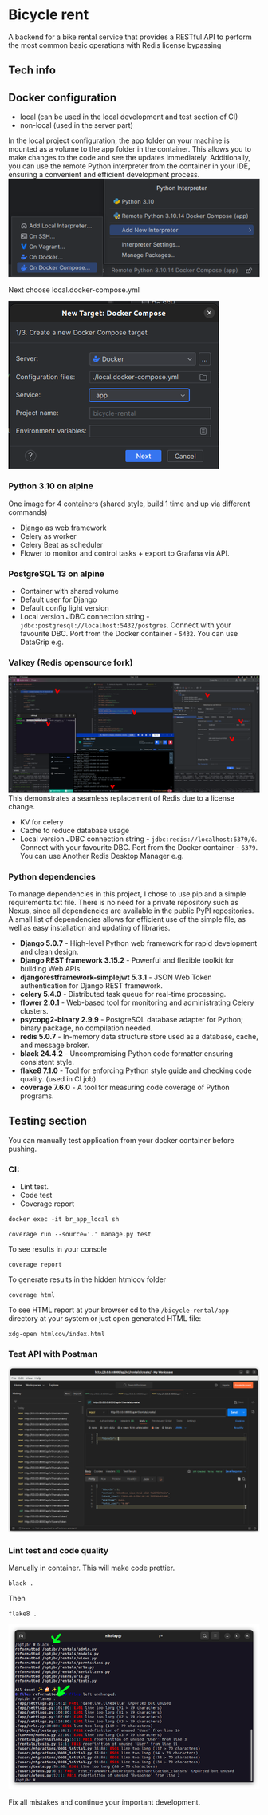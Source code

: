 # Bicycle rent

A backend for a bike rental service that provides a RESTful API to perform the most common basic operations with Redis
license bypassing

## Tech info

## Docker configuration

- local (can be used in the local development and test section of CI)
- non-local (used in the server part)

In the local project configuration, the app folder on your machine is mounted as a volume to the app folder in the
container.
This allows you to make changes to the code and see the updates immediately.
Additionally, you can use the remote Python interpreter from the container in your IDE, ensuring a convenient and
efficient development process.
![interpreter1](docs/interpreter1.png)

Next choose local.docker-compose.yml

![interpreter2](docs/interpreter2.png)

### Python 3.10 on alpine

One image for 4 containers (shared style, build 1 time and up via different commands)

- Django as web framework
- Celery as worker
- Celery Beat as scheduler
- Flower to monitor and control tasks + export to Grafana via API.

### PostgreSQL 13 on alpine

- Container with shared volume
- Default user for Django
- Default config light version
- Local version JDBC connection string - `jdbc:postgresql://localhost:5432/postgres`. Connect with your favourite DBC.
  Port from the Docker container - `5432`. You can use DataGrip e.g.

### Valkey (Redis opensource fork)

![valkey test](docs/valkey.png)
This demonstrates a seamless replacement of Redis due to a license change.

- KV for celery
- Cache to reduce database usage
- Local version JDBC connection string - `jdbc:redis://localhost:6379/0`. Connect with your favourite DBC. Port from the
  Docker container - `6379`. You can use Another Redis Desktop Manager e.g.

### Python dependencies

To manage dependencies in this project, I chose to use pip and a simple requirements.txt file.
There is no need for a private repository such as Nexus, since all dependencies are available in the public PyPI
repositories.
A small list of dependencies allows for efficient use of the simple file, as well as easy installation and updating of
libraries.

- **Django 5.0.7** - High-level Python web framework for rapid development and clean design.
- **Django REST framework 3.15.2** - Powerful and flexible toolkit for building Web APIs.
- **djangorestframework-simplejwt 5.3.1** - JSON Web Token authentication for Django REST framework.
- **celery 5.4.0** - Distributed task queue for real-time processing.
- **flower 2.0.1** - Web-based tool for monitoring and administrating Celery clusters.
- **psycopg2-binary 2.9.9** - PostgreSQL database adapter for Python; binary package, no compilation needed.
- **redis 5.0.7** - In-memory data structure store used as a database, cache, and message broker.
- **black 24.4.2** - Uncompromising Python code formatter ensuring consistent style.
- **flake8 7.1.0** - Tool for enforcing Python style guide and checking code quality. (used in CI job)
- **coverage 7.6.0** - A tool for measuring code coverage of Python programs.

## Testing section

You can manually test application from your docker container before pushing.

### CI:

- Lint test.
- Code test
- Coverage report

```shell
docker exec -it br_app_local sh
```

```shell
coverage run --source='.' manage.py test
```

To see results in your console

```shell
coverage report
```

To generate results in the hidden htmlcov folder

```shell
coverage html
```

To see HTML report at your browser cd to the `/bicycle-rental/app` directory at your system or just open generated HTML
file:

```shell
xdg-open htmlcov/index.html
```

### Test API with Postman

![postman](docs/postman.png)

### Lint test and code quality

Manually in container. This will make code prettier.

```shell
black .
``` 

Then

```shell
flake8 .
```

![postman](docs/lint.png)

Fix all mistakes and continue your important development.   